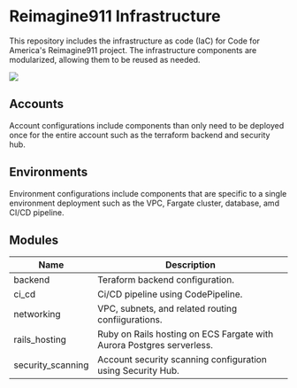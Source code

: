 # Reimagine911 Infrastructure

This repository includes the infrastructure as code (IaC) for Code for America's
Reimagine911 project. The infrastructure components are modularized, allowing
them to be reused as needed.

![](https://lucid.app/publicSegments/view/c219364e-1acc-4504-b03e-c66d70b80af8/image.png)

## Accounts

Account configurations include components than only need to be deployed once for
the entire account such as the terraform backend and security hub.

## Environments

Environment configurations include components that are specific to a single
environment deployment such as the VPC, Fargate cluster, database, amd CI/CD
pipeline. 

## Modules

| Name              | Description                                                           |
|-------------------|-----------------------------------------------------------------------|
| backend           | Teraform backend configuration.                                       |
| ci_cd             | Ci/CD pipeline using CodePipeline.                                    |
| networking        | VPC, subnets, and related routing confiigurations.                    |
| rails_hosting     | Ruby on Rails hosting on ECS Fargate with Aurora Postgres serverless. |
| security_scanning | Account security scanning configuration using Security Hub.           |
